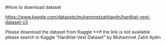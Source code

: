 #How to download dataset

https://www.kaggle.com/datasets/muhammetzahitaydn/hardhat-vest-dataset-v3

Please download the dataset from Kaggle
**If the link is not available please search in Kaggle "HardHat-Vest Dataset" by Muhammet Zahit Aydın
